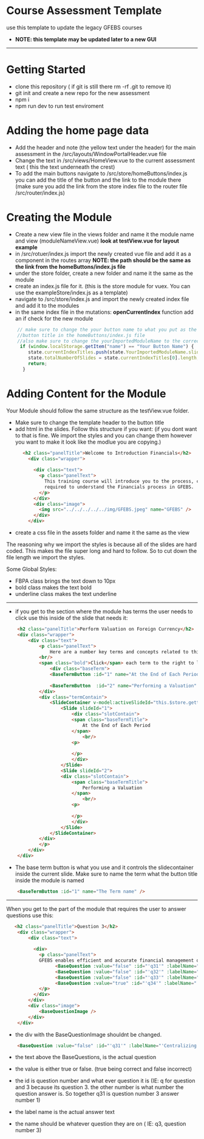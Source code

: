 # Course Assessment Template
use this template to update the legacy GFEBS courses
- **NOTE: this template may be updated later to a new GUI** 
--- 
# Getting Started
- clone this repository ( if git is still there rm -rf .git to remove it)
- git init and create a new repo for the new assessment
- npm i
- npm run dev to run test enviroment
# Adding the home page data 
- Add the header and note (the yellow text under the header) for the main assessment in the /src/layouts/WindowPortalHeader.vue file
- Change the text in /src/views/HomeView.vue to the  current assessment text ( this the text underneath the crest) 
- To add the main buttons navigate to /src/store/homeButtons/index.js
you can add the title of the button and the link to the module there
(make sure you add the link from the store index file to the router file /src/router/index.js)
# Creating the Module
- Create a new view file in the views folder and name it the module name and view (moduleNameView.vue) **look at testView.vue for layout example**
- in /src/rotuer/index.js import the newly created vue file and add it as a component in the routes array 
**NOTE: the path should be the same as the link from the homeButtons/index.js file**
- under the store folder, create a new folder and name it the same as the module
- create an index.js file for it. (this is the store module for vuex. You can use the exampleStore/index.js as a template)
- navigate to /src/store/index.js and import the newly created index file and add it to the modules
- in the same index file in the mutations: **openCurrentIndex** function add an if check for the new module 
```javascript
    // make sure to change the your button name to what you put as the 
    //button title in the homeButtons/index.js file 
    //also make sure to change the yourImportedModuleName to the correct imported module
     if (window.localStorage.getItem("name") == "Your Button Name") {
        state.currentIndexTitles.push(state.YourImportedModuleName.slideNames);
        state.totalNumberOfSlides = state.currentIndexTitles[0].length;
        return;
      }
```
# Adding Content for the Module
Your Module should follow the same structure as the testView.vue folder.
- Make sure to change the template header to the button title 
- add html in the slides. Follow this structure if you want:
(if you dont want to that is fine. We import the styles and you can change them however you want to make it look like the modlue you are copying.)
```html
      <h2 class="panelTitle">Welcome to Introduction Financials</h2>
        <div class="wrapper">
           
          <div class="text">
            <p class="panelText">
              This training course will introduce you to the process, coordination, and information
              required to understand the Financials process in GFEBS.
            </p>
          </div>
          <div class="image">
            <img src="../../../../../img/GFEBS.jpeg" name="GFEBS" />
          </div>
        </div>
```
- create a css file in the assets folder and name it the same as the view

The reasoning why we import the styles is because all of the slides are hard coded. This makes the file super long and hard to follow.
So to cut down the file length we import the styles.

Some Global Styles:
- FBPA class brings the text down to 10px
- bold class makes the text bold
- underline class makes the text underline 

---
- if you get to the section where the module has terms the user needs to click use this inside of the slide that needs it:

```html
    <h2 class="panelTitle">Perform Valuation on Foreign Currency</h2>
    <div class="wrapper">
        <div class="text">
            <p class="panelText">
                Here are a number key terms and concepts related to this section.
            <br/>
            <span class="bold">Click</span> each term to the right to learn more.
                <div class="baseTerm">
                <BaseTermButton :id="1" name="At the End of Each Period" />
                
                <BaseTermButton  :id="2" name="Performing a Valuation" />
            </div>
            <div class="termContain">
                <SlideContainer v-model:activeSlideId="this.$store.getters.getActiveTermId">
                    <Slide slideId="1">
                        <div class="slotContain">
                        <span class="baseTermTitle">
                            At the End of Each Period
                        </span>
                            <br/>
                        <p>
                            
                        </p>
                        </div>
                    </Slide>
                    <Slide slideId="2">
                    <div class="slotContain">
                        <span class="baseTermTitle">
                            Performing a Valuation
                        </span>
                            <br/>
                        <p>
                            
                        </p>
                        </div>
                    </Slide>   
                </SlideContainer>
            </div>
            </p>
        </div>
    </div>
```
- The base term button is what you use and it controls the slidecontainer inside the current slide. Make sure to name the term what the button title inside the module is named
```html
    <BaseTermButton :id="1" name="The Term name" />
```
---
When you get to the part of the module that requires the user to answer questions use this: 

```html
   <h2 class="panelTitle">Question 3</h2>
    <div class="wrapper">
        <div class="text">
          
          <div>
            <p class="panelText">
            GFEBS enables efficient and accurate financial management of the Army by:
                  <BaseQuestion :value="false" :id="'q31'" :labelName="'Centralizing Master Data'" :name="'q3'" />
                  <BaseQuestion :value="false" :id="'q32'" :labelName="'Standardizing Financial Management'" :name="'q3'" />
                  <BaseQuestion :value="false" :id="'q33'" :labelName="'Expediting the Period-End and Year-End Close processes'" :name="'q3'" />
                  <BaseQuestion :value="true" :id="'q34'" :labelName="'All of the above'" :name="'q3'" />
            </p>
          </div>
        </div>
        <div class="image">
            <BaseQuestionImage />
        </div>
    </div>

```

- the div with the BaseQuestionImage shouldnt be changed.
```html
    <BaseQuestion :value="false" :id="'q31'" :labelName="'Centralizing Master Data'" :name="'q3'" />
```
- the text above the BaseQuestions, is the actual question

- the value is either true or false. (true being correct and false incorrect)
- the id is question number and what ever question it is (IE: q for question and 3 because its question 3. the other number is what number the question answer is. So together q31 is question number 3 answer number 1)
- the label name is the actual answer text
- the name should be whatever question they are on ( IE: q3, question number 3)



